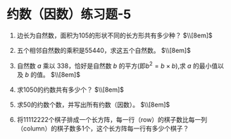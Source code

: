 # 约数（因数）练习题-5

1. 边长为自然数，面积为105的形状不同的长方形共有多少种？
$\\[8em]$




2. 五个相邻自然数的乘积是55440，求这五个自然数。
$\\[8em]$




3. 自然数 $a$ 乘以 338，恰好是自然数 $b$ 的平方(即$b^2=b\times b$),求 $a$ 的最小值以及 $b$ 的值。
$\\[8em]$




4. 求1050的约数共有多少个？
$\\[8em]$




5. 求50的约数个数，并写出所有约数（因数）。
$\\[8em]$




6. 将11112222个棋子排成一个长方阵，每一行（row）的棋子数比每一列（column）的棋子数多1个，这个长方阵每一行有多少个棋子？